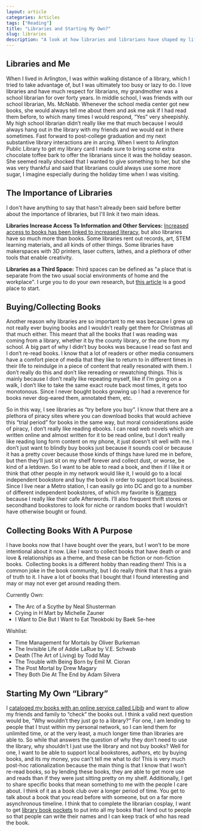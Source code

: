 ```yaml
---
layout: article
categories: Articles
tags: ["Reading"]
title: "Libraries and Starting My Own?"
slug: libraries
description: "A look at how libraries and librarians have shaped my life, and how I want to stay connected with them."
---
```


## Libraries and Me
When I lived in Arlington, I was within walking distance of a library, which I tried to take advantage of, but I was ultimately too busy or lazy to do. I love libraries and have much respect for librarians, my grandmother was a school librarian for over forty years. In middle school, I was friends with our school librarian, Ms. McNabb. Whenever the school media center got new books, she would always tell me about them and ask me ask if I had read them before, to which many times I would respond, “Yes” very sheepishly. My high school librarian didn’t really like me that much because I would always hang out in the library with my friends and we would eat in there sometimes. Fast forward to post-college graduation and my next substantive library interactions are in arcing. When I went to Arlington Public Library to get my library card I made sure to bring some extra chocolate toffee bark to offer the librarians since it was the holiday season. She seemed really shocked that I wanted to give something to her, but she was very thankful and said that librarians could always use some more sugar, I imagine especially during the holiday time when I was visiting.

## The Importance of Libraries
I don't have anything to say that hasn't already been said before better about the importance of libraries, but I'll link it two main ideas.

**Libraries Increase Access To Information and Other Services:** [Increased access to books has been linked to increased literacy](https://www2.ed.gov/datastory/bookaccess/index.html), but also libraries have so much more than books. Some libraries rent out records, art, STEM learning materials, and all kinds of other things. Some libraries have makerspaces with 3D printers, laser cutters, lathes, and a plethora of other tools that enable creativity.

**Libraries as a Third Space:** Third spaces can be defined as "a place that is separate from the two usual social environments of home and the workplace". I urge you to do your own research, but [this article](https://www.aei.org/politics-and-public-opinion/libraries-should-be-third-places/) is a good place to start.

## Buying/Collecting Books
Another reason why libraries are so important to me was because I grew up not really ever buying books and I wouldn’t really get them for Christmas all that much either. This meant that all the books that I was reading was coming from a library, whether it by the county library, or the one from my school. A big part of why I didn’t buy books was because I read so fast and I don’t re-read books. I know that a lot of readers or other media consumers have a comfort piece of media that they like to return to in different times in their life to reindulge in a piece of content that really resonated with them. I don’t really do this and don’t like rereading or rewatching things. This is mainly because I don’t really like repeating myself, like if I’m going on a walk, I don’t like to take the same exact route back most times, it gets too monotonous. Since I never bought books growing up I had a reverence for books never dog-eared them, annotated them, etc.

So in this way, I see libraries as “try before you buy”. I know that there are a plethora of piracy sites where you can download books that would achieve this “trial period” for books in the same way, but moral considerations aside of piracy, I don’t really like reading ebooks. I can read web novels which are written online and almost written for it to be read online, but I don’t really like reading long form content on my phone, it just doesn’t sit well with me. I don’t just want to blindly buy books just because it sounds cool or because it has a pretty cover because those kinds of things have lured me in before, but then they’ll just sit on my shelf forever and collect dust, or worse, be kind of a letdown. So I want to be able to read a book, and then if I like it or think that other people in my network would like it, I would go to a local independent bookstore and buy the book in order to support local business. Since I live near a Metro station, I can easily go into DC and go to a number of different independent bookstores, of which my favorite is [Kramers](https://www.kramers.com/) because I really like their cafe Afterwords. I’ll also frequent thrift stores or secondhand bookstores to look for niche or random books that I wouldn’t have otherwise bought or found.

## Collecting Books With A Purpose
I have books now that I have bought over the years, but I won’t to be more intentional about it now. Like I want to collect books that have death or and love & relationships as a theme, and these can be fiction or non-fiction books.  Collecting books is a different hobby than reading them! This is a common joke in the book community, but I do really think that it has a grain of truth to it. I have a lot of books that I bought that I found interesting and may or may not ever get around reading them.

Currently Own:
- The Arc of a Scythe by Neal Shusterman
- Crying in H Mart by Michelle Zauner
- I Want to Die But I Want to Eat Tteokboki by Baek Se-hee

Wishlist:
- Time Management for Mortals by Oliver Burkeman
- The Invisible Life of Addie LaRue by V.E. Schwab
- Death (The Art of Living) by Todd May
- The Trouble with Being Born by Emil M. Cioran
- The Post Mortal by Drew Magary
- They Both Die At The End by Adam Silvera

## Starting My Own “Library”
I [cataloged my books with an online service called Libib](https://www.libib.com/u/reesdraminski) and want to allow my friends and family to “check” the books out. I think a valid next question would be, “Why wouldn’t they just go to a library?” For one, I am lending to people that I trust within my personal network, so I can lend them for unlimited time, or at the very least, a much longer time than libraries are able to. So while that answers the question of why they don’t need to use the library, why shouldn’t I just use the library and not buy books? Well for one, I want to be able to support local bookstores, authors, etc by buying books, and its my money, you can’t tell me what to do! This is very much post-hoc rationalization because the main thing is that I know that I won’t re-read books, so by lending these books, they are able to get more use and reads than if they were just sitting pretty on my shelf. Additionally, I get to share specific books that mean something to me with the people I care about. I think of it as a book club over a longer period of time. You get to talk about a book that you read before with someone, but on a far more asynchronous timeline. I think that to complete the librarian cosplay, I want to get [library book pockets](https://www.thelibrarystore.com/product/cn41-1000/library-book-pockets) to put into all my books that I lend out to people so that people can write their names and I can keep track of who has read the book.